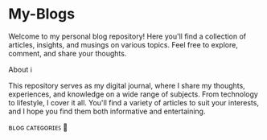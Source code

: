 # My-Blogs
Welcome to my personal blog repository! Here you'll find a collection of articles, insights, and musings on various topics. Feel free to explore, comment, and share your thoughts.

About ℹ️

This repository serves as my digital journal, where I share my thoughts, experiences, and knowledge on a wide range of subjects. From technology to lifestyle, I cover it all. You'll find a variety of articles to suit your interests, and I hope you find them both informative and entertaining.

ʙʟᴏɢ ᴄᴀᴛᴇɢᴏʀɪᴇꜱ 📖
